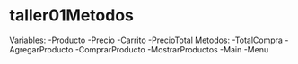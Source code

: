 # taller01Metodos
Variables:
-Producto
-Precio
-Carrito
-PrecioTotal
Metodos:
-TotalCompra
-AgregarProducto
-ComprarProducto
-MostrarProductos
-Main
-Menu
